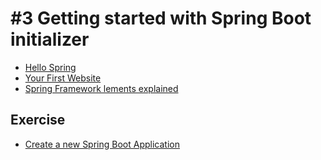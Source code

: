 # #3 Getting started with Spring Boot initializer

* [Hello Spring](https://github.com/StudentsAdministration/03_hello_spring/blob/master/README.md)
* [Your First Website](https://github.com/StudentsAdministration/03_your_first_website)
* [Spring Framework lements explained](https://github.com/StudentsAdministration/03_spring_framework_elements_explained/blob/master/README.md)
<!--* [My First Website](https://github.com/dat17v1/2_03_my_first_website/blob/master/README.md)-->

## Exercise
* [Create a new Spring Boot Application](https://github.com/StudentsAdministration/03_create_spring_application/blob/master/README.md)

<!--* [Getting Started guide with IntelliJ IDEA](https://spring.io/guides/gs/intellij-idea/)-->
<!-- * [tutorialspoint - spring](https://www.tutorialspoint.com/spring/index.htm) -->

